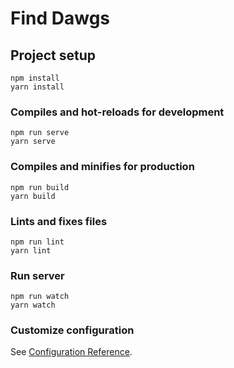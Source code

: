 # Find Dawgs


## Project setup
```
npm install
yarn install
```

### Compiles and hot-reloads for development
```
npm run serve
yarn serve
```

### Compiles and minifies for production
```
npm run build
yarn build
```

### Lints and fixes files
```
npm run lint
yarn lint
```

### Run server
```
npm run watch
yarn watch
```

### Customize configuration
See [Configuration Reference](https://cli.vuejs.org/config/).

